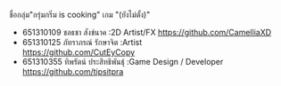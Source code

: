 ชื่อกลุ่ม"กรุ่มกริ่ม is cooking"
เกม "(ยังไม่ตั้ง)"
- 651310109 ชลธชา สังข์นาค :2D Artist/FX 
https://github.com/CamelliaXD
- 651310125 ภัทราภรณ์ รักษาจิต :Artist  
https://github.com/CutEyCopy
- 651310355 ทิพรัตน์ ประสิทธิพันธุ์ :Game Design / Developer 
https://github.com/tipsitpra
